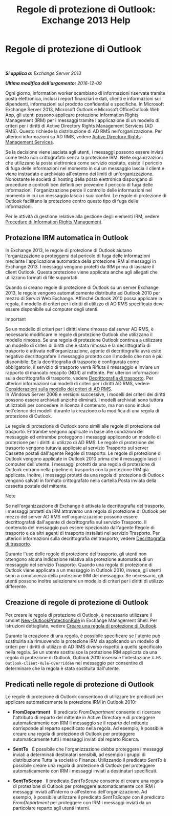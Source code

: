 ﻿---
title: 'Regole di protezione di Outlook: Exchange 2013 Help'
TOCTitle: Regole di protezione di Outlook
ms:assetid: bd7d0ad7-1f8e-46da-a74b-58c58f3eff93
ms:mtpsurl: https://technet.microsoft.com/it-it/library/Dd638178(v=EXCHG.150)
ms:contentKeyID: 50481579
ms.date: 05/22/2018
mtps_version: v=EXCHG.150
ms.translationtype: MT
---

# Regole di protezione di Outlook

 

_**Si applica a:** Exchange Server 2013_

_**Ultima modifica dell'argomento:** 2016-12-09_

Ogni giorno, information worker scambiano di informazioni riservate tramite posta elettronica, inclusi i report finanziari e dati, clienti e informazioni sui dipendenti, informazioni sul prodotto confidential e specifiche. In Microsoft Exchange Server 2013, Microsoft Outlook e Microsoft OfficeOutlook Web App, gli utenti possono applicare protezione Information Rights Management (IRM) per i messaggi tramite l'applicazione di un modello di criteri per i diritti di Active Directory Rights Management Services (AD RMS). Questo richiede la distribuzione di AD RMS nell'organizzazione. Per ulteriori informazioni su AD RMS, vedere [Active Directory Rights Management Services](https://go.microsoft.com/fwlink/p/?linkid=129823).

Se la decisione viene lasciata agli utenti, i messaggi possono essere inviati come testo non crittografato senza la protezione IRM. Nelle organizzazioni che utilizzano la posta elettronica come servizio ospitato, esiste il pericolo di fuga delle informazioni nel momento in cui un messaggio lascia il client e viene instradato e archiviato all'esterno dei limiti di un'organizzazione. Nonostante le società di hosting della posta elettronica dispongano di procedure e controlli ben definiti per prevenire il pericolo di fuga delle informazioni, l'organizzazione perde il controllo delle informazioni nel momento in cui un messaggio lascia i suoi confini. Le regole di protezione di Outlook facilitano la protezione contro questo tipo di fuga delle informazioni.

Per le attività di gestione relative alla gestione degli elementi IRM, vedere [Procedure di Information Rights Management](information-rights-management-procedures-exchange-2013-help.md).

## Protezione IRM automatica in Outlook

In Exchange 2013, le regole di protezione di Outlook aiutano l'organizzazione a proteggersi dal pericolo di fuga delle informazioni mediante l'applicazione automatica della protezione IRM ai messaggi in Exchange 2013. I messaggi vengono protetti da IRM prima di lasciare il client Outlook. Questa protezione viene applicata anche agli allegati che utilizzano formati di file supportati.

Quando si creano regole di protezione di Outlook su un server Exchange 2013, le regole vengono automaticamente distribuite ad Outlook 2010 per mezzo di Servizi Web Exchange. Affinché Outlook 2010 possa applicare la regola, il modello di criteri per i diritti di utilizzo di AD RMS specificato deve essere disponibile sui computer degli utenti.


> [!IMPORTANT]
> Se un modello di criteri per i diritti viene rimosso dal server AD RMS, è necessario modificare le regole di protezione Outlook che utilizzano il modello rimosso. Se una regola di protezione Outlook continua a utilizzare un modello di criteri di diritti che è stata rimossa e la decrittografia di trasporto è attivata nell'organizzazione, agente di decrittografia avrà esito negativo decrittografare il messaggio protetto con il modello che non è più disponibile. Se la decrittografia di trasporto è configurata come obbligatorio, il servizio di trasporto verrà Rifiuta il messaggio e inviare un rapporto di mancato recapito (NDR) al mittente. Per ulteriori informazioni sulla decrittografia di trasporto, vedere <A href="transport-decryption-exchange-2013-help.md">Decrittografia di trasporto</A>. Per ulteriori informazioni sui modelli di criteri per i diritti AD RMS, vedere <A href="https://go.microsoft.com/fwlink/p/?linkid=179455">Considerazioni sulla modello dei criteri di AD RMS</A>.<BR>In Windows Server 2008 e versioni successive, i modelli dei criteri dei diritti possono essere archiviati anziché eliminati. I modelli archiviati sono tuttora utilizzabili per concedere in licenza il contenuto, ma non sono inclusi nell'elenco dei modelli durante la creazione o la modifica di una regola di protezione di Outlook.



Le regole di protezione di Outlook sono simili alle regole di protezione del trasporto. Entrambe vengono applicate in base alle condizioni del messaggio ed entrambe proteggono i messaggi applicando un modello di protezione per i diritti di utilizzo di AD RMS. Le regole di protezione del trasporto vengono tuttavia applicate al servizio Trasporto sul server Cassette postali dall'agente Regole di trasporto. Le regole di protezione di Outlook vengono applicate in Outlook 2010 prima che il messaggio lasci il computer dell'utente. I messaggi protetti da una regola di protezione di Outlook entrano nella pipeline di trasporto con la protezione IRM già applicata. Inoltre, i messaggi protetti da una regola di protezione di Outlook vengono salvati in formato crittografato nella cartella Posta inviata della cassetta postale del mittente.


> [!NOTE]
> Se nell'organizzazione di Exchange è attivata la decrittografia del trasporto, i messaggi protetti da IRM attraverso una regola di protezione di Outlook per mezzo del server AD&nbsp;RMS nell'organizzazione possono essere decrittografati dall'agente di decrittografia sul servizio Trasporto. Il contenuto del messaggio può essere ispezionato dall'agente Regole di trasporto e da altri agenti di trasporto installati nel servizio Trasporto. Per ulteriori informazioni sulla decrittografia del trasporto, vedere <A href="transport-decryption-exchange-2013-help.md">Decrittografia di trasporto</A>.



Durante l'uso delle regole di protezione del trasporto, gli utenti non ottengono alcuna indicazione relativa alla protezione automatica di un messaggio nel servizio Trasporto. Quando una regola di protezione di Outlook viene applicata a un messaggio in Outlook 2010, invece, gli utenti sono a conoscenza della protezione IRM del messaggio. Se necessario, gli utenti possono inoltre selezionare un modello di criteri per i diritti di utilizzo differente.

## Creazione di regole di protezione di Outlook

Per creare le regole di protezione di Outlook, è necessario utilizzare il cmdlet [New-OutlookProtectionRule](https://technet.microsoft.com/it-it/library/dd298182\(v=exchg.150\)) in Exchange Management Shell. Per istruzioni dettagliate, vedere [Creare una regola di protezione di Outlook](create-an-outlook-protection-rule-exchange-2013-help.md).

Durante la creazione di una regola, è possibile specificare se l'utente può sostituirla sia rimuovendo la protezione IRM sia applicando un modello di criteri per i diritti di utilizzo di AD RMS diverso rispetto a quello specificato nella regola. Se un utente sostituisce la protezione IRM applicata da una regola di protezione di Outlook, Outlook 2010 inserisce l'intestazione `X-MS-Outlook-Client-Rule-Overridden` nel messaggio per consentire di determinare che la regola è stata sostituita dall'utente.

## Predicati nelle regole di protezione di Outlook

Le regole di protezione di Outlook consentono di utilizzare tre predicati per applicare automaticamente la protezione IRM in Outlook 2010:

  - **FromDepartment**   Il predicato *FromDepartment* consente di ricercare l'attributo di reparto del mittente in Active Directory e di proteggere automaticamente con IRM il messaggio se il reparto del mittente corrisponde al reparto specificato nella regola. Ad esempio, è possibile creare una regola di protezione di Outlook per proteggere automaticamente tutti i messaggi inviati dal reparto Ricerca.

  - **SentTo**   È possibile che l'organizzazione debba proteggere i messaggi inviati a determinati destinatari sensibili, ad esempio i gruppi di distribuzione Tutta la società o Finanze. Utilizzando il predicato *SentTo* è possibile creare una regola di protezione di Outlook per proteggere automaticamente con IRM i messaggi inviati a destinatari specificati.

  - **SentToScope**   Il predicato *SentToScope* consente di creare una regola di protezione di Outlook per proteggere automaticamente con IRM i messaggi inviati all'interno o all'esterno dell'organizzazione. Ad esempio, è possibile utilizzare il predicato *SentToScope* con il predicato *FromDepartment* per proteggere con IRM i messaggi inviati da un particolare reparto agli utenti interni.

